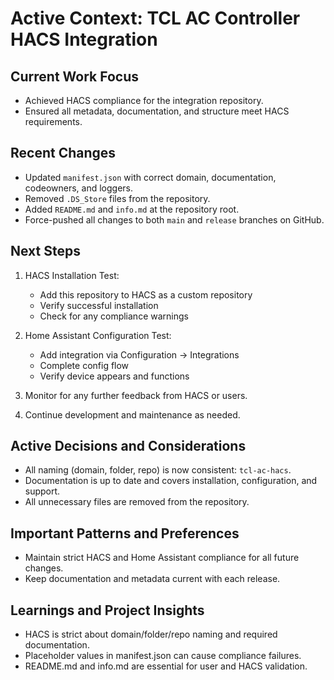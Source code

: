 # Active Context: TCL AC Controller HACS Integration

## Current Work Focus
- Achieved HACS compliance for the integration repository.
- Ensured all metadata, documentation, and structure meet HACS requirements.

## Recent Changes
- Updated `manifest.json` with correct domain, documentation, codeowners, and loggers.
- Removed `.DS_Store` files from the repository.
- Added `README.md` and `info.md` at the repository root.
- Force-pushed all changes to both `main` and `release` branches on GitHub.

## Next Steps
1. HACS Installation Test:
   - Add this repository to HACS as a custom repository
   - Verify successful installation
   - Check for any compliance warnings

2. Home Assistant Configuration Test:
   - Add integration via Configuration -> Integrations
   - Complete config flow
   - Verify device appears and functions

3. Monitor for any further feedback from HACS or users.
4. Continue development and maintenance as needed.

## Active Decisions and Considerations
- All naming (domain, folder, repo) is now consistent: `tcl-ac-hacs`.
- Documentation is up to date and covers installation, configuration, and support.
- All unnecessary files are removed from the repository.

## Important Patterns and Preferences
- Maintain strict HACS and Home Assistant compliance for all future changes.
- Keep documentation and metadata current with each release.

## Learnings and Project Insights
- HACS is strict about domain/folder/repo naming and required documentation.
- Placeholder values in manifest.json can cause compliance failures.
- README.md and info.md are essential for user and HACS validation.
